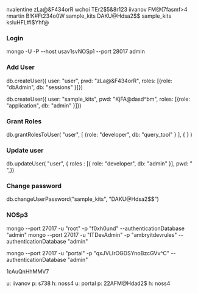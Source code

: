 nvalentine    zLa@&F434orR
wchoi         TEr2$5&8r123
iivanov       FM@(7fasmf>4
rmartin       B!K#Ft234o0W
sample_kits   DAKU@Hdsa2$$
sample_kits   ksluHFL#I$Yhf@

### Login

mongo -U <user> -P <pass> --host usav1svNOSp1 --port 28017 admin

### Add User 

db.createUser({ user: "user", pwd: "zLa@&F434orR", roles: [{role: "dbAdmin", db: "sessions" }]})

db.createUser({ user: "sample_kits", pwd: "KjFA@dasd^bm", roles: [{role: "application", db: "admin" }]})

### Grant Roles 

db.grantRolesToUser( "user", [ {role: "developer", db: "query_tool" } ], { <writeConcern> } )

### Update user 

db.updateUser( "user", { roles : [{ role: "developer", db: "admin" }], pwd: "    ",})

### Change password

db.changeUserPassword("sample_kits", "DAKU@Hdsa2$$")

### NOSp3

mongo --port 27017 -u "root" -p "f0xh0und" --authenticationDatabase "admin"
mongo --port 27017 -u "ITDevAdmin" -p "ambryitdevrules" --authenticationDatabase "admin"

mongo --port 27017 -u "portal" -p "qxJVLIrOGDSYnoBzcGVv^C" --authenticationDatabase "admin"


1cAuQnHhMMV7

u: iivanov p: s738 h: noss4
u: portal  p: 22AFM@Hdad2$ h: noss4